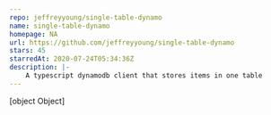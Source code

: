 ```yaml
---
repo: jeffreyyoung/single-table-dynamo
name: single-table-dynamo
homepage: NA
url: https://github.com/jeffreyyoung/single-table-dynamo
stars: 45
starredAt: 2020-07-24T05:34:36Z
description: |-
    A typescript dynamodb client that stores items in one table
---
```


[object Object]
